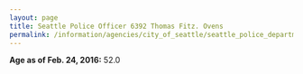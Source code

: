 ```yaml
---
layout: page
title: Seattle Police Officer 6392 Thomas Fitz. Ovens
permalink: /information/agencies/city_of_seattle/seattle_police_department/copbook/6392/
---
```


**Age as of Feb. 24, 2016:** 52.0
